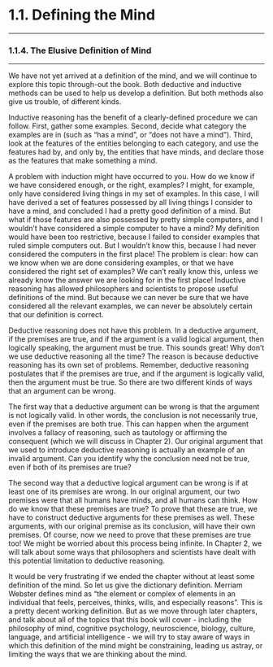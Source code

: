 # 1.1. Defining the Mind

--- 
### 1.1.4. The Elusive Definition of Mind

---
We have not yet arrived at a definition of the mind, and we will continue to explore this topic through-out the book. Both deductive and inductive methods can be used to help us develop a definition. But both methods also give us trouble, of different kinds.

Inductive reasoning has the benefit of a clearly-defined procedure we can follow.  First, gather some examples. Second, decide what category the examples are in (such as “has a mind”, or “does not have a mind”). Third, look at the features of the entities belonging to each category, and use the features had by, and only by, the entities that have minds, and declare those as the features that make something a mind. 

A problem with induction might have occurred to you. How do we know if we have considered enough, or the right, examples? I might, for example, only have considered living things in my set of examples. In this case, I will have derived a set of features possessed by all living things I consider to have a mind, and concluded I had a pretty good definition of a mind. But what if those features are also possessed by pretty simple computers, and I wouldn’t have considered a simple computer to have a mind? My definition would have been too restrictive, because I failed to consider examples that ruled simple computers out. But I wouldn’t know this, because I had never considered the computers in the first place! The problem is clear: how can we know when we are done considering examples, or that we have considered the right set of examples? We can’t really know this, unless we already know the answer we are looking for in the first place! Inductive reasoning has allowed philosophers and scientists to propose useful definitions of the mind. But because we can never be sure that we have considered all the relevant examples, we can never be absolutely certain that our definition is correct.

Deductive reasoning does not have this problem. In a deductive argument, if the premises are true, and if the argument is a valid logical argument, then logically speaking, the argument must be true. This sounds great! Why don’t we use deductive reasoning all the time? The reason is because deductive reasoning has its own set of problems. Remember, deductive reasoning postulates that if the premises are true, and if the argument is logically valid, then the argument must be true. So there are two different kinds of ways that an argument can be wrong.

The first way that a deductive argument can be wrong is that the argument is not logically valid. In other words, the conclusion is not necessarily true, even if the premises are both true. This can happen when the argument involves a fallacy of reasoning, such as tautology or affirming the consequent (which we will discuss in Chapter 2). Our original argument that we used to introduce deductive reasoning is actually an example of an invalid argument. Can you identify why the conclusion need not be true, even if both of its premises are true?

The second way that a deductive logical argument can be wrong is if at least one of its premises are wrong. In our original argument, our two premises were that all humans have minds, and all humans can think. How do we know that these premises are true? To prove that these are true, we have to construct deductive arguments for these premises as well. These arguments, with our original premise as its conclusion, will have their own premises. Of course, now we need to prove that these premises are true too! We might be worried about this process being infinite. In Chapter 2, we will talk about some ways that philosophers and scientists have dealt with this potential limitation to deductive reasoning.

It would be very frustrating if we ended the chapter without at least some definition of the mind. So let us give the dictionary definition. Merriam Webster defines mind as “the element or complex of elements in an individual that feels, perceives, thinks, wills, and especially reasons”. This is a pretty decent working definition. But as we move through later chapters, and talk about all of the topics that this book will cover - including the philosophy of mind, cognitive psychology, neuroscience, biology, culture, language, and artificial intelligence - we will try to stay aware of ways in which this definition of the mind might be constraining, leading us astray, or limiting the ways that we are thinking about the mind.
